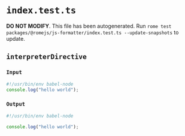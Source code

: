 # `index.test.ts`

**DO NOT MODIFY**. This file has been autogenerated. Run `rome test packages/@romejs/js-formatter/index.test.ts --update-snapshots` to update.

## `interpreterDirective`

### `Input`

```javascript
#!/usr/bin/env babel-node
console.log("hello world");
```

### `Output`

```javascript
#!/usr/bin/env babel-node

console.log("hello world");

```
